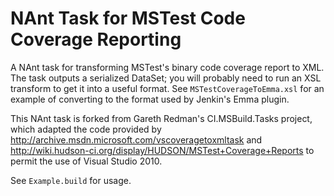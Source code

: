 NAnt Task for MSTest Code Coverage Reporting
============================================

A NAnt task for transforming MSTest's binary code coverage report to XML. The task outputs a serialized DataSet; you will probably need to run an XSL transform to get it into a useful format. See `MSTestCoverageToEmma.xsl` for an example of converting to the format used by Jenkin's Emma plugin.

This NAnt task is forked from Gareth Redman's CI.MSBuild.Tasks project, which adapted the code provided by http://archive.msdn.microsoft.com/vscoveragetoxmltask and http://wiki.hudson-ci.org/display/HUDSON/MSTest+Coverage+Reports to permit the use of Visual Studio 2010.

See `Example.build` for usage.
